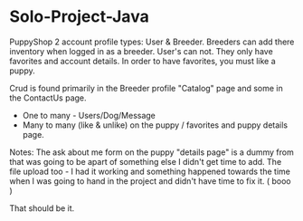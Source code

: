 # Solo-Project-Java

PuppyShop
2 account profile types:
User & Breeder.
Breeders can add there inventory when logged in as a breeder.
User's can not. They only have favorites and account details. In order to have favorites, you must like a puppy.


Crud is found primarily in the Breeder profile "Catalog" page and some in the ContactUs page.
- One to many - Users/Dog/Message
- Many to many (like & unlike) on the puppy / favorites and puppy details page.


Notes:
The ask about me form on the puppy "details page" is a dummy from that was going to be apart of something else I didn't get time to add.
The file upload too - I had it working and something happened towards the time when I was going to hand in the project and didn't have time to fix it. ( booo )

That should be it.
